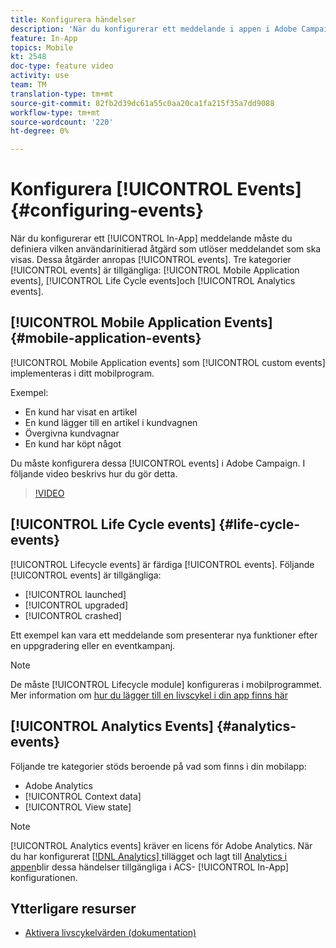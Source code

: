 ```yaml
---
title: Konfigurera händelser
description: 'När du konfigurerar ett meddelande i appen i Adobe Campaign Standard-händelser (ACS) definierar du vilken användarinitierad åtgärd som ska utlösa meddelandet som ska visas. '
feature: In-App
topics: Mobile
kt: 2548
doc-type: feature video
activity: use
team: TM
translation-type: tm+mt
source-git-commit: 82fb2d39dc61a55c0aa20ca1fa215f35a7dd9088
workflow-type: tm+mt
source-wordcount: '220'
ht-degree: 0%

---
```



# Konfigurera [!UICONTROL Events] {#configuring-events}

När du konfigurerar ett [!UICONTROL In-App] meddelande måste du definiera vilken användarinitierad åtgärd som utlöser meddelandet som ska visas. Dessa åtgärder anropas [!UICONTROL events]. Tre kategorier [!UICONTROL events] är tillgängliga: [!UICONTROL Mobile Application events], [!UICONTROL Life Cycle events]och [!UICONTROL Analytics events].

## [!UICONTROL Mobile Application Events] {#mobile-application-events}

[!UICONTROL Mobile Application events] som [!UICONTROL custom events] implementeras i ditt mobilprogram.

Exempel:

* En kund har visat en artikel
* En kund lägger till en artikel i kundvagnen
* Övergivna kundvagnar
* En kund har köpt något

Du måste konfigurera dessa [!UICONTROL events] i Adobe Campaign. I följande video beskrivs hur du gör detta.

>[!VIDEO](https://video.tv.adobe.com/v/26245?quality=12)

## [!UICONTROL Life Cycle events]  {#life-cycle-events}

[!UICONTROL Lifecycle events] är färdiga [!UICONTROL events]. Följande [!UICONTROL events] är tillgängliga:

* [!UICONTROL launched]
* [!UICONTROL upgraded]
* [!UICONTROL crashed]

Ett exempel kan vara ett meddelande som presenterar nya funktioner efter en uppgradering eller en eventkampanj.

>[!NOTE]
>
>De måste [!UICONTROL Lifecycle module] konfigureras i mobilprogrammet. Mer information om [hur du lägger till en livscykel i din app finns här](https://aep-sdks.gitbook.io/docs/using-mobile-extensions/mobile-core/lifecycle)

## [!UICONTROL Analytics Events] {#analytics-events}

Följande tre kategorier stöds beroende på vad som finns i din mobilapp:

* Adobe Analytics
* [!UICONTROL Context data]
* [!UICONTROL View state]

>[!NOTE]
>
>[!UICONTROL Analytics events] kräver en licens för Adobe Analytics. När du har konfigurerat [[!DNL Analytics] ](https://aep-sdks.gitbook.io/docs/using-mobile-extensions/adobe-analytics#configure-analytics-extension-in-launch) tillägget och lagt till [Analytics i appen](https://aep-sdks.gitbook.io/docs/using-mobile-extensions/adobe-analytics#add-analytics-to-your-app)blir dessa händelser tillgängliga i ACS- [!UICONTROL In-App] konfigurationen.

## Ytterligare resurser

* [Aktivera livscykelvärden (dokumentation)](https://aep-sdks.gitbook.io/docs/getting-started/initialize-the-sdk#enable-lifecycle-metrics)
